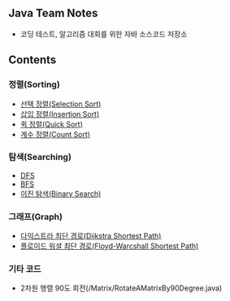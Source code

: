 ## Java Team Notes
* 코딩 테스트, 알고리즘 대회를 위한 자바 소스코드 저장소

## Contents

### 정렬(Sorting)
* [선택 정렬(Selection Sort)](/Sorting/SelectionSort.java)
* [삽입 정렬(Insertion Sort)](/Sorting/InsertionSort.java)
* [퀵 정렬(Quick Sort)](/Sorting/QuickSort.java)
* [계수 정렬(Count Sort)](/Sorting/CountSort.java)

### 탐색(Searching)
* [DFS](/Searching/DFS.java)
* [BFS](/Searching/BFS.java)
* [이진 탐색(Binary Search)](/Searching/BinarySearch.java)

### 그래프(Graph)
* [다익스트라 최단 경로(Dijkstra Shortest Path)](/Graph/DijkstraShortestPath.java)
* [플로이드 워셜 최단 경로(Floyd-Warcshall Shortest Path)](/Graph/FloydWarcshallShortestPath.java)

### 기타 코드
* 2차원 행렬 90도 회전(/Matrix/RotateAMatrixBy90Degree.java)
